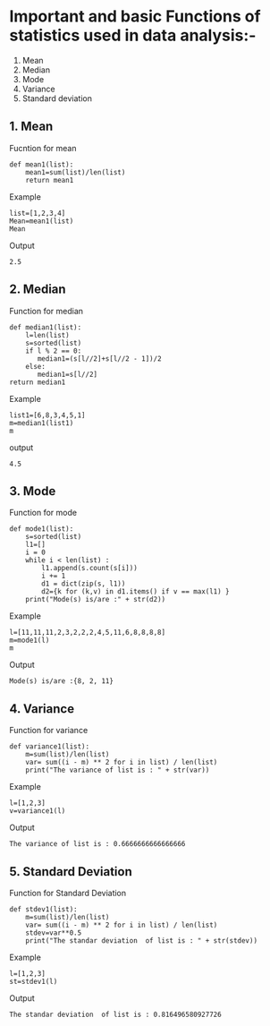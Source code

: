 # Important and basic Functions of statistics used in data analysis:-

1. Mean
2. Median
3. Mode
4. Variance
5. Standard deviation


## 1. Mean
Fucntion for mean 

    def mean1(list):
        mean1=sum(list)/len(list)
        return mean1
    
Example

    list=[1,2,3,4]
    Mean=mean1(list)
    Mean
Output

    2.5
        
## 2. Median

Function for median

    def median1(list):
        l=len(list)
        s=sorted(list)
        if l % 2 == 0:
           median1=(s[l//2]+s[l//2 - 1])/2
        else:
           median1=s[l//2]
    return median1
Example

    list1=[6,8,3,4,5,1]
    m=median1(list1)
    m

output

    4.5
    
## 3. Mode

Function for mode

    def mode1(list):
        s=sorted(list)
        l1=[]
        i = 0
        while i < len(list) : 
            l1.append(s.count(s[i])) 
            i += 1
            d1 = dict(zip(s, l1)) 
            d2={k for (k,v) in d1.items() if v == max(l1) } 
        print("Mode(s) is/are :" + str(d2))

Example

    l=[11,11,11,2,3,2,2,2,4,5,11,6,8,8,8,8]
    m=mode1(l)
    m

Output

    Mode(s) is/are :{8, 2, 11}

## 4. Variance

Function for variance

    def variance1(list):
        m=sum(list)/len(list)
        var= sum((i - m) ** 2 for i in list) / len(list) 
        print("The variance of list is : " + str(var))

Example
    
    l=[1,2,3]
    v=variance1(l)
   
Output

    The variance of list is : 0.6666666666666666

## 5. Standard Deviation

Function for Standard Deviation
    
    def stdev1(list):
        m=sum(list)/len(list)
        var= sum((i - m) ** 2 for i in list) / len(list) 
        stdev=var**0.5
        print("The standar deviation  of list is : " + str(stdev))
        
Example
    
    l=[1,2,3]
    st=stdev1(l)
   
Output

    The standar deviation  of list is : 0.816496580927726
